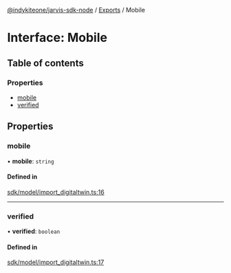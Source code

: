 [@indykiteone/jarvis-sdk-node](../README.md) / [Exports](../modules.md) / Mobile

# Interface: Mobile

## Table of contents

### Properties

- [mobile](Mobile.md#mobile)
- [verified](Mobile.md#verified)

## Properties

### mobile

• **mobile**: `string`

#### Defined in

[sdk/model/import_digitaltwin.ts:16](https://github.com/indykite/jarvis-sdk-node/blob/438b790/jarvis_sdk_node/src/sdk/model/import_digitaltwin.ts#L16)

___

### verified

• **verified**: `boolean`

#### Defined in

[sdk/model/import_digitaltwin.ts:17](https://github.com/indykite/jarvis-sdk-node/blob/438b790/jarvis_sdk_node/src/sdk/model/import_digitaltwin.ts#L17)
